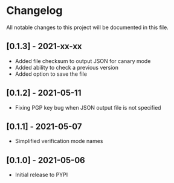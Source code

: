 # Changelog
All notable changes to this project will be documented in this file.

## [0.1.3] - 2021-xx-xx
- Added file checksum to output JSON for canary mode
- Added ability to check a previous version
- Added option to save the file

## [0.1.2] - 2021-05-11
- Fixing PGP key bug when JSON output file is not specified

## [0.1.1] - 2021-05-07
- Simplified verification mode names

## [0.1.0] - 2021-05-06
- Initial release to PYPI